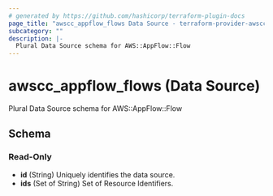 ```yaml
---
# generated by https://github.com/hashicorp/terraform-plugin-docs
page_title: "awscc_appflow_flows Data Source - terraform-provider-awscc"
subcategory: ""
description: |-
  Plural Data Source schema for AWS::AppFlow::Flow
---
```


# awscc_appflow_flows (Data Source)

Plural Data Source schema for AWS::AppFlow::Flow



<!-- schema generated by tfplugindocs -->
## Schema

### Read-Only

- **id** (String) Uniquely identifies the data source.
- **ids** (Set of String) Set of Resource Identifiers.


